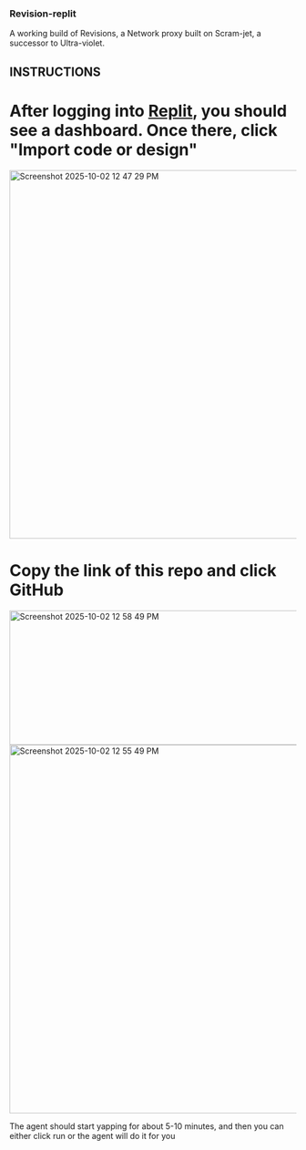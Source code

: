 ### Revision-replit
A working build of Revisions, a Network proxy built on Scram-jet, a successor to Ultra-violet. 

## INSTRUCTIONS

# After logging into [Replit](https://replit.com/), you should see a dashboard. Once there, click "Import code or design"

<img width="1316" height="647" alt="Screenshot 2025-10-02 12 47 29 PM" src="https://github.com/user-attachments/assets/470dc66c-5a21-49a7-8307-4564e83ca2bc" />

# Copy the link of this repo and click GitHub

<img width="1317" height="236" alt="Screenshot 2025-10-02 12 58 49 PM" src="https://github.com/user-attachments/assets/2ba8b4a7-e4f5-4406-8fde-24a771f2ed38" />

<img width="1317" height="647" alt="Screenshot 2025-10-02 12 55 49 PM" src="https://github.com/user-attachments/assets/8f39a118-ef7c-43e3-852a-825df1c1c796" />

The agent should start yapping for about 5-10 minutes, and then you can either click run or the agent will do it for you
